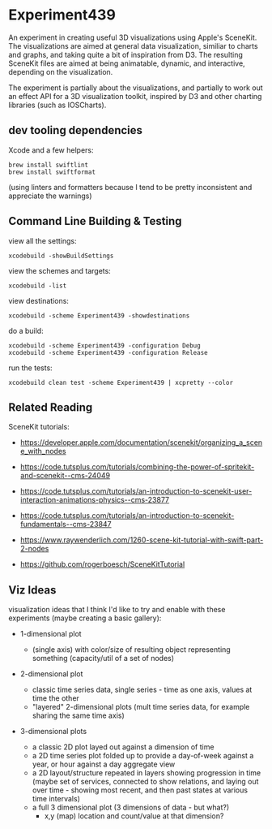 # Experiment439

An experiment in creating useful 3D visualizations using Apple's SceneKit. The visualizations are aimed at 
general data visualization, similiar to charts and graphs, and taking quite a bit of inspiration from D3. The resulting
SceneKit files are aimed at being animatable, dynamic, and interactive, depending on the visualization.

The experiment is partially about the visualizations, and partially to work out an effect API for a 3D visualization toolkit,
inspired by D3 and other charting libraries (such as IOSCharts).

## dev tooling dependencies

Xcode and a few helpers:

    brew install swiftlint
    brew install swiftformat

(using linters and formatters because I tend to be pretty inconsistent and appreciate the warnings)

## Command Line Building & Testing

view all the settings:

    xcodebuild -showBuildSettings

view the schemes and targets:

    xcodebuild -list

view destinations:

    xcodebuild -scheme Experiment439 -showdestinations

do a build:

    xcodebuild -scheme Experiment439 -configuration Debug
    xcodebuild -scheme Experiment439 -configuration Release

run the tests:

    xcodebuild clean test -scheme Experiment439 | xcpretty --color

## Related Reading

SceneKit tutorials:

- https://developer.apple.com/documentation/scenekit/organizing_a_scene_with_nodes

- https://code.tutsplus.com/tutorials/combining-the-power-of-spritekit-and-scenekit--cms-24049
- https://code.tutsplus.com/tutorials/an-introduction-to-scenekit-user-interaction-animations-physics--cms-23877
- https://code.tutsplus.com/tutorials/an-introduction-to-scenekit-fundamentals--cms-23847
- https://www.raywenderlich.com/1260-scene-kit-tutorial-with-swift-part-2-nodes
- https://github.com/rogerboesch/SceneKitTutorial

## Viz Ideas

visualization ideas that I think I'd like to try and enable with these experiments (maybe creating a basic gallery):

- 1-dimensional plot 
  - (single axis) with color/size of resulting object representing something (capacity/util of a set of nodes)
  
- 2-dimensional plot
  - classic time series data, single series - time as one axis, values at time the other
  - "layered" 2-dimensional plots (mult time series data, for example sharing the same time axis)

- 3-dimensional plots
  - a classic 2D plot layed out against a dimension of time
  - a 2D time series plot folded up to provide a day-of-week against a year, or hour against a day aggregate view
  - a 2D layout/structure repeated in layers showing progression in time (maybe set of services, connected to show relations, and laying out over time - showing most recent, and then past states at various time intervals)
  - a full 3 dimensional plot (3 dimensions of data - but what?)
    - x,y (map) location and count/value at that dimension?
